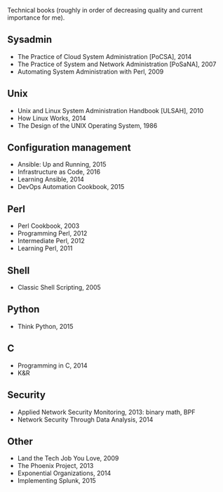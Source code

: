 Technical books (roughly in order of decreasing quality and current importance for me).

Sysadmin
--------

* The Practice of Cloud System Administration [PoCSA], 2014
* The Practice of System and Network Administration [PoSaNA], 2007
* Automating System Administration with Perl, 2009

Unix
----

* Unix and Linux System Administration Handbook [ULSAH], 2010
* How Linux Works, 2014
* The Design of the UNIX Operating System, 1986

Configuration management
------------------------

* Ansible: Up and Running, 2015
* Infrastructure as Code, 2016
* Learning Ansible, 2014
* DevOps Automation Cookbook, 2015

Perl
----

* Perl Cookbook, 2003
* Programming Perl, 2012
* Intermediate Perl, 2012
* Learning Perl, 2011

Shell
-----

* Classic Shell Scripting, 2005

Python
------

* Think Python, 2015

C
-

* Programming in C, 2014
* K&R

Security
--------

* Applied Network Security Monitoring, 2013: binary math, BPF
* Network Security Through Data Analysis, 2014

Other
-----

* Land the Tech Job You Love, 2009
* The Phoenix Project, 2013
* Exponential Organizations, 2014
* Implementing Splunk, 2015

